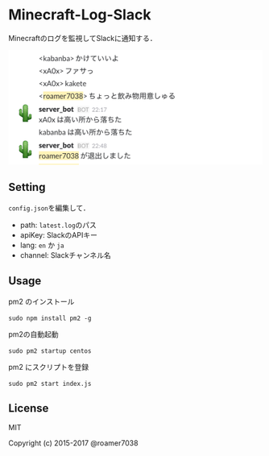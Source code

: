 # Minecraft-Log-Slack
 Minecraftのログを監視してSlackに通知する．
 
 ![スクリーンショット](https://raw.githubusercontent.com/roamer7038/minecraft-log-slack/image/screenshot.png)

## Setting
 `config.json`を編集して．
 
 * path: `latest.log`のパス
 * apiKey: SlackのAPIキー
 * lang: `en` か `ja`
 * channel: Slackチャンネル名
 
## Usage
 pm2 のインストール

`sudo npm install pm2 -g`

 pm2の自動起動

`sudo pm2 startup centos`

 pm2 にスクリプトを登録

`sudo pm2 start index.js`

## License
MIT

Copyright (c) 2015-2017 @roamer7038 
